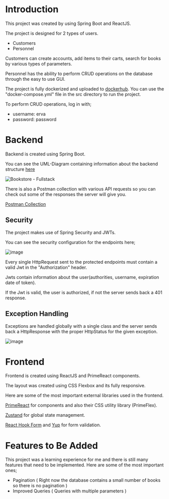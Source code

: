 # Introduction
This project was created by using Spring Boot and ReactJS.

The project is designed for 2 types of users.
- Customers
- Personnel

Customers can create accounts, add items to their carts, search for books by various types of parameters.

Personnel has the ability to perform CRUD operations on the database through the easy to use GUI.

The project is fully dockerized and uploaded to [dockerhub](https://hub.docker.com/r/ervaergul/bookstore/tags). You can use the "docker-compose.yml" file in the src directory to run the project.

To perform CRUD operations, log in with;
- username: erva
- password: password

# Backend
Backend is created using Spring Boot.

You can see the UML-Diagram containing information about the backend structure [here](https://lucid.app/lucidchart/9216b758-ac25-4855-be0f-4e03b573e5d0/edit?invitationId=inv_1ebcbe3c-eb75-413b-9f7f-1b1bdbef2e0c#)

![Bookstore - Fullstack](https://user-images.githubusercontent.com/80357887/176176950-f7bb647d-8f2a-4d72-90fd-d9a74f50169b.png)

There is also a Postman collection with various API requests so you can check out some of the responses the server will give you.

[Postman Collection](https://www.getpostman.com/collections/b9b968f50c64ae981b18)

## Security
The project makes use of Spring Security and JWTs.

You can see the security configuration for the endpoints here;

![image](https://user-images.githubusercontent.com/80357887/176177953-e668f8c6-b807-4b14-aaf8-eecd80d05209.png)

Every single HttpRequest sent to the protected endpoints must contain a valid Jwt in the "Authorization" header.

Jwts contain information about the user(authorities, username, expiration date of token).

If the Jwt is valid, the user is authorized, if not the server sends back a 401 response. 

## Exception Handling
Exceptions are handled globally with a single class and the server sends back a HttpResponse with the proper HttpStatus for the given exception.

![image](https://user-images.githubusercontent.com/80357887/176176605-3de3d586-7d1f-491f-863f-91bc5b56b91b.png)

# Frontend
Frontend is created using ReactJS and PrimeReact components.

The layout was created using CSS Flexbox and its fully responsive.

Here are some of the most important external libraries used in the frontend.

[PrimeReact](https://www.primefaces.org/primereact/) for components and also their CSS utility library (PrimeFlex).

[Zustand](https://github.com/pmndrs/zustand) for global state management.

[React Hook Form](https://react-hook-form.com) and [Yup](https://www.npmjs.com/package/yup) for form validation.

# Features to Be Added

This project was a learning experience for me and there is still many features that need to be implemented. Here are some of the most important ones;
- Pagination ( Right now the database contains a small number of books so there is no pagination )
- Improved Queries ( Queries with multiple parameters )
